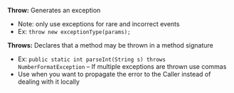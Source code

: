 **Throw:** Generates an exception
- Note: only use exceptions for rare and incorrect events
- Ex: `throw new exceptionType(params);`

**Throws:** Declares that a method may be thrown in a method signature
- Ex: `public static int parseInt(String s) throws NumberFormatException`
	– If multiple exceptions are thrown use commas
- Use when you want to propagate the error to the Caller instead of dealing with it locally